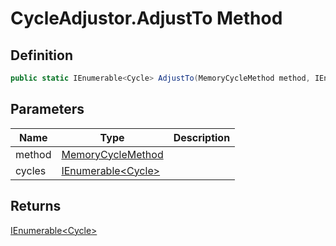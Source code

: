 # CycleAdjustor.AdjustTo Method
## Definition

```c#
public static IEnumerable<Cycle> AdjustTo(MemoryCycleMethod method, IEnumerable<Cycle> cycles);
```

## Parameters

| Name | Type | Description |
| ---- | ---- | ----------- |
| method | [MemoryCycleMethod](MrKWatkins.EmulatorTestSuites.Z80.Instruction.MemoryCycleMethod.md) |  |
| cycles | [IEnumerable&lt;Cycle&gt;](https://learn.microsoft.com/en-gb/dotnet/api/System.Collections.Generic.IEnumerable-1) |  |

## Returns

[IEnumerable&lt;Cycle&gt;](https://learn.microsoft.com/en-gb/dotnet/api/System.Collections.Generic.IEnumerable-1)
